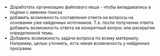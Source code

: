 - Доработать организацию файлового кеша - чтобы вкладывались в подпки с именем поиска
- добавить возможность составления ответа на вопросы на основании уже найденных источников. Т.е. после получения ответа добавить возможность ответа на конкретный вопрос или раскрытие определенной темы.
- Добавить возможность задачи вопроса по всему материалу. Например, целью уточнить, есть некая возможность у найденных программ.
